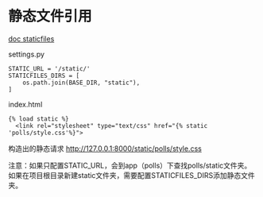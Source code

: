 静态文件引用
===
[doc staticfiles](https://docs.djangoproject.com/en/2.1/howto/static-files/)


settings.py
```
STATIC_URL = '/static/'
STATICFILES_DIRS = [
    os.path.join(BASE_DIR, "static"),
]
```

index.html
```
{% load static %}
  <link rel="stylesheet" type="text/css" href="{% static 'polls/style.css'%}">
```
构造出的静态请求
http://127.0.0.1:8000/static/polls/style.css

注意：如果只配置STATIC_URL，会到app（polls）下查找polls/static文件夹。
如果在项目根目录新建static文件夹，需要配置STATICFILES_DIRS添加静态文件夹。